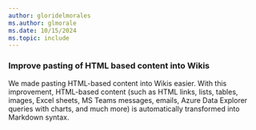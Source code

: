 ```yaml
---
author: gloridelmorales
ms.author: glmorale
ms.date: 10/15/2024
ms.topic: include
---
```

### Improve pasting of HTML based content into Wikis

We made pasting HTML-based content into Wikis easier. With this improvement, HTML-based content (such as HTML links, lists, tables, images, Excel sheets, MS Teams messages, emails, Azure Data Explorer queries with charts, and much more) is automatically transformed into Markdown syntax.